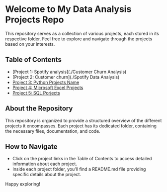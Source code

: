 # Welcome to My Data Analysis Projects Repo

This repository serves as a collection of various projects, each stored in its respective folder. Feel free to explore and navigate through the projects based on your interests.

## Table of Contents

- [Project 1: Spotify analysis](./Customer Churn Analysis)
- [Project 2: Customer churn](./Spotify Data Analysis)
- [Project 3: Python Projects Name](./Python)
- [Project 4: Microsoft Excel Projects](./Excel)
- [Project 5: SQL Porjects](./SQL)

## About the Repository

This repository is organized to provide a structured overview of the different projects it encompasses. Each project has its dedicated folder, containing the necessary files, documentation, and code.

## How to Navigate

- Click on the project links in the Table of Contents to access detailed information about each project.
- Inside each project folder, you'll find a README.md file providing specific details about the project.

Happy exploring!
